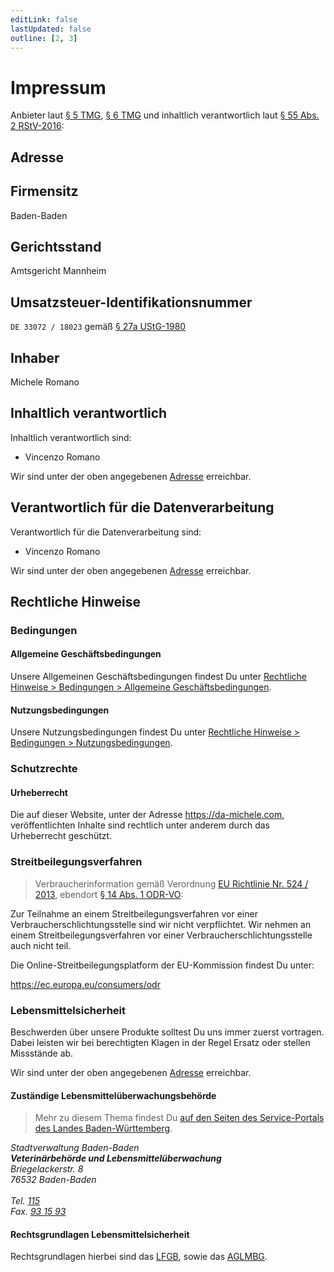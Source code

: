 ```yaml
---
editLink: false
lastUpdated: false
outline: [2, 3]
---
```


# Impressum

Anbieter laut [§ 5 TMG](https://www.gesetze-im-internet.de/tmg/__5.html), [§ 6 TMG](https://www.gesetze-im-internet.de/tmg/__6.html) und inhaltlich verantwortlich laut [§ 55 Abs. 2 RStV-2016](https://www.ard-werbung.de/fileadmin/user_upload/media-perspektiven/Dokumentation/2016-1_Rundfunkstaatsvertrag.pdf):

## Adresse

<RistoranteAddress/>

## Firmensitz

Baden-Baden

## Gerichtsstand

Amtsgericht Mannheim

## Umsatzsteuer-Identifikationsnummer

`DE 33072 / 18023` gemäß [§ 27a UStG-1980](https://www.gesetze-im-internet.de/ustg_1980/__27a.html)

## Inhaber

Michele Romano

## Inhaltlich verantwortlich

Inhaltlich verantwortlich sind:

* Vincenzo Romano

Wir sind unter der oben angegebenen [Adresse](#adresse) erreichbar.

## Verantwortlich für die Datenverarbeitung

Verantwortlich für die Datenverarbeitung sind:

* Vincenzo Romano

Wir sind unter der oben angegebenen [Adresse](#adresse) erreichbar.

## Rechtliche Hinweise

### Bedingungen

#### Allgemeine Geschäftsbedingungen

Unsere Allgemeinen Geschäftsbedingungen findest Du unter [Rechtliche Hinweise > Bedingungen > Allgemeine Geschäftsbedingungen](../terms/index.md#allgemeine-geschäftsbedingungen).

#### Nutzungsbedingungen

Unsere Nutzungsbedingungen findest Du unter [Rechtliche Hinweise > Bedingungen > Nutzungsbedingungen](../terms/index.md#nutzungsbedingungen).

### Schutzrechte

#### Urheberrecht

Die auf dieser Website, unter der Adresse <https://da-michele.com>, veröffentlichten Inhalte sind rechtlich unter anderem durch das Urheberrecht geschützt.

### Streitbeilegungsverfahren

> Verbraucherinformation gemäß Verordnung [EU Richtlinie Nr. 524 / 2013](https://eur-lex.europa.eu/legal-content/DE/TXT/?uri=CELEX%3A32013R0524), ebendort [§ 14 Abs. 1 ODR-VO](https://eur-lex.europa.eu/legal-content/DE/TXT/HTML/?uri=CELEX:32013R0524&from=DE#d1e1185-1-1):

Zur Teilnahme an einem Streitbeilegungsverfahren vor einer Verbraucherschlichtungsstelle sind wir nicht verpflichtet.
Wir nehmen an einem Streitbeilegungsverfahren vor einer Verbraucherschlichtungsstelle auch nicht teil.

Die Online-Streitbeilegungsplatform der EU-Kommission findest Du unter:

<https://ec.europa.eu/consumers/odr>

### Lebensmittelsicherheit

Beschwerden über unsere Produkte solltest Du uns immer zuerst vortragen.
Dabei leisten wir bei berechtigten Klagen in der Regel Ersatz oder stellen Missstände ab.

Wir sind unter der oben angegebenen [Adresse](#adresse) erreichbar.

#### Zuständige Lebensmittelüberwachungsbehörde

> Mehr zu diesem Thema findest Du [auf den Seiten des Service-Portals des Landes Baden-Württemberg](https://www.service-bw.de/zufi/leistungen/675?plz=76532).

<address>
Stadtverwaltung Baden-Baden<br>
<strong>Veterinärbehörde und Lebensmittelüberwachung</strong><br>
Briegelackerstr. 8<br>
76532 Baden-Baden<br>
<br>
Tel. <a href="tel:115">115</a><br>
Fax. <a href="tel:+497221931593">93 15 93</a>
</address>

#### Rechtsgrundlagen Lebensmittelsicherheit

Rechtsgrundlagen hierbei sind das [LFGB](https://www.gesetze-im-internet.de/lfgb), sowie das [AGLMBG](http://www.landesrecht-bw.de/jportal/?quelle=jlink&query=LMG1974AG+BW&psml=bsbawueprod.psml&max=true).
